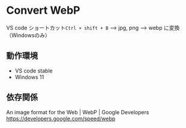# Convert WebP

VS code ショートカット`Ctrl + shift + B` --> jpg, png --> webp に変換 （Windowsのみ）

## 動作環境
 - VS code stable
 - Windows 11

## 依存関係
An image format for the Web  |  WebP  |  Google Developers
  https://developers.google.com/speed/webp
